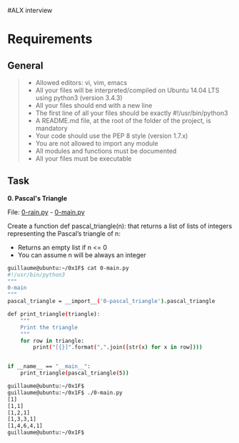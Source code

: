#ALX interview

# Requirements

## General

> - Allowed editors: vi, vim, emacs
> - All your files will be interpreted/compiled on Ubuntu 14.04 LTS using python3 (version 3.4.3)
> - All your files should end with a new line
> - The first line of all your files should be exactly #!/usr/bin/python3
> - A README.md file, at the root of the folder of the project, is mandatory
> - Your code should use the PEP 8 style (version 1.7.x)
> - You are not allowed to import any module
> - All modules and functions must be documented
> - All your files must be executable



## Task

**0. Pascal's Triangle**

File: [0-rain.py](0-rain.py/) - [0-main.py](0-main.py/)

Create a function def pascal_triangle(n): that returns a list of lists of integers representing the Pascal’s triangle of n:

- Returns an empty list if n <= 0
- You can assume n will be always an integer


```sh
guillaume@ubuntu:~/0x1F$ cat 0-main.py
#!/usr/bin/python3
"""
0-main
"""
pascal_triangle = __import__('0-pascal_triangle').pascal_triangle

def print_triangle(triangle):
    """
    Print the triangle
    """
    for row in triangle:
        print("[{}]".format(",".join([str(x) for x in row])))


if __name__ == "__main__":
    print_triangle(pascal_triangle(5))

guillaume@ubuntu:~/0x1F$ 
guillaume@ubuntu:~/0x1F$ ./0-main.py
[1]
[1,1]
[1,2,1]
[1,3,3,1]
[1,4,6,4,1]
guillaume@ubuntu:~/0x1F$ 
```